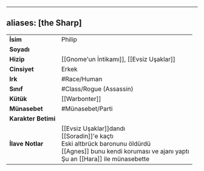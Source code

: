 ---
  aliases: [the Sharp]
  ---
  |  |  |
  |---|---|
  | **İsim** | Philip|
  | **Soyadı** | |
  | **Hizip** | [[Gnome'un İntikamı]], [[Evsiz Uşaklar]]|
  | **Cinsiyet** | Erkek|
  | **Irk** | #Race/Human|
  | **Sınıf** | #Class/Rogue (Assassin)|
  | **Kütük** | [[Warbonter]]|
  | **Münasebet** | #Münasebet/Parti|
  | **Karakter Betimi** | |
  | **İlave Notlar** | [[Evsiz Uşaklar]]dandı<br>[[Soradin]]'e kaçtı<br>Eski altbrück baronunu öldürdü<br>[[Agnes]] bunu kendi koruması ve ajanı yaptı<br>Şu an [[Hara]] ile münasebette|
  